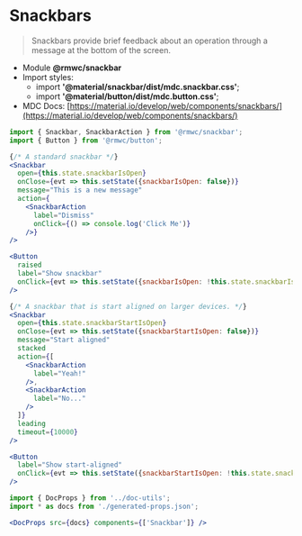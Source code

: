 # Snackbars

> Snackbars provide brief feedback about an operation through a message at the bottom of the screen.

- Module **@rmwc/snackbar**  
- Import styles:
  - import **'@material/snackbar/dist/mdc.snackbar.css'**;
  - import **'@material/button/dist/mdc.button.css'**;
- MDC Docs: [https://material.io/develop/web/components/snackbars/](https://material.io/develop/web/components/snackbars/)

```jsx render
import { Snackbar, SnackbarAction } from '@rmwc/snackbar';
import { Button } from '@rmwc/button';

{/* A standard snackbar */}
<Snackbar
  open={this.state.snackbarIsOpen}
  onClose={evt => this.setState({snackbarIsOpen: false})}
  message="This is a new message"
  action={
    <SnackbarAction
      label="Dismiss"
      onClick={() => console.log('Click Me')}
    />}
/>

<Button
  raised
  label="Show snackbar"
  onClick={evt => this.setState({snackbarIsOpen: !this.state.snackbarIsOpen})}
/>

{/* A snackbar that is start aligned on larger devices. */}
<Snackbar
  open={this.state.snackbarStartIsOpen}
  onClose={evt => this.setState({snackbarStartIsOpen: false})}
  message="Start aligned"
  stacked
  action={[
    <SnackbarAction
      label="Yeah!"
    />, 
    <SnackbarAction
      label="No..."
    />
  ]}
  leading
  timeout={10000}
/>

<Button
  label="Show start-aligned"
  onClick={evt => this.setState({snackbarStartIsOpen: !this.state.snackbarStartIsOpen})}
/>
```

```jsx renderOnly
import { DocProps } from '../doc-utils';
import * as docs from './generated-props.json';

<DocProps src={docs} components={['Snackbar']} />
```
